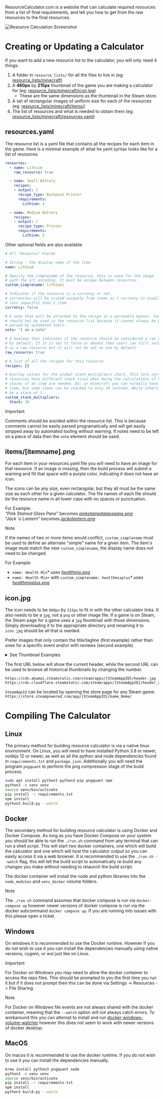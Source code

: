 ResourceCalculator.com is a website that can calculate required resources from
a list of final requirements, and tell you how to get from the raw resources to
the final resources.

![Resource Calculation Screenshot](screenshot01.png "Resource Calculation Screenshot")


Creating or Updating a Calculator
================================================================================
If you want to add a new resource list to the calculator, you will only need 4 things:  
1. A folder in `resource_lists/` for all the files to live in (eg: [resource_lists/minecraft](resource_lists/minecraft))
2. A **460px** by **215px** thumbnail of the game you are making a calculator for (eg: [resource_lists/minecraft/icon.jpg](resource_lists/minecraft/icon.jpg))
    * These are the same dimensions as the thumbnail in the Steam store.
3. A set of rectangular images of uniform size for each of the resources (eg: [resource_lists/minecraft/items/](resource_lists/minecraft/items/))
4. The list of resources and what is needed to obtain them (eg: [resource_lists/minecraft/resources.yaml](resource_lists/minecraft/resources.yaml))

resources.yaml
--------------------------------------------------------------------------------
The resource list is a yaml file that contains all the recipes for each item in
the game. Here is a minimal example of what he yaml syntax looks like for a
list of resources.

```yaml
resources:
  - name: Lithium
    raw_resource: true

  - name: Small Battery
    recipes:
    - output: 1
      recipe_type: Backpack Printer
      requirements:
        Lithium: 1

  - name: Medium Battery
    recipes:
    - output: 1
      recipe_type: Printer
      requirements:
        Lithium: 2
```

Other optional fields are also available.

```yaml
# All "Resource" Fields

# String - the display name of the item
name: Lithium

# Specify the simplename of the resource, this is used for the image
# path the url encoding. It must be unique between resources.
custom_simplename: lithium1

# Indicates if the resource is a currency or not.
# currencies will be scaled uniquely from items as 1 currency is usually a lot
# less impactful than 1 item.
currency: false

# A note that will be attached to the recipe in a parseable manner. Comments
# should not be used in the resource list because it cannot always be properly
# parsed by automated tools.
note: "I am a note"

# A boolean that indicates if the resource should be considered a raw resource
# by default. If it is set to false or absent then users can still select it
# as a raw resource but it will not be set as one by default
raw_resource: true

# A list of all the recipes for this resource
recipes: []

# Overlay values for the global stack_multipliers chart. This lets certian
# resources have different stack sizes when doing the calculations of how many
# stacks of an item are needed. EG: in minecraft you can normally have 64 of an
# item, but some items can be stacked to only 16 instead. While others can only
# be a stack of 1.
custom_stack_multipliers:
  Stack: 16
```

> [!IMPORTANT]
> Comments should be avoided within the resource list. This is because comments
> cannot be easily parsed programatically and will get easily stripped away
> by automated tooling without warning. If notes need to be left on a piece of
> data then the `note` element should be used.

items/[itemname].png
--------------------------------------------------------------------------------
For each item in your resources.yaml file you will need to have an image for
that resource. If an image is missing, then the build process will submit a
warning and fill that space with a purple color, indicating it does not have
an icon.

The icons can be any size, even rectangular, but they all must be the same size
as each other for a given calculator.
The file names of each file should be the resource name in all lower case with
no spaces or punctuation.

For Example:  
*"Pink Stained Glass Pane"* becomes *[pinkstainedglasspane.png](resource_lists/minecraft/items/pinkstainedglasspane.png)*  
*"Jack 'o Lantern"* becomes *[jackolantern.png](resource_lists/minecraft/items/jackolantern.png)*

> [!NOTE]
> If the names of two or more items would conflict, `custom_simplename` must
> be used to define an alternate "simple" name for a given item. The item's image
> must match the new `custom_simplename`, the display name does not need to be changed.
> 
> For Example:  
> * `name: Health Mix`* uses *[healthmix.png](resource_lists/the%20forest/items/healthmix.png)*  
> * `name: Health Mix+` with `custom_simplename: healthmixplus`* uses *[healthmixplus.png](resource_lists/the%20forest/items/healthmixplus.png)*

icon.jpg
--------------------------------------------------------------------------------
The icon needs to be `460px` by `215px` to fit in with the other calculator
links. It also needs to be a `jpg`, not a `png` or other image file. If a game
is on Steam, the Steam page for a game uses a `jpg` thumbnail with those
dimensions. Simply downloading it to the appropriate directory and renaming it
to `icon.jpg` should be all that is needed.

Prefer images that only contain the title/tagline (first example) rather than
ones for a specific event and/or with reviews (second example).

<details>
    <summary>See Thumbnail Examples</summary>
    
![Good thumbnail example](https://cdn.cloudflare.steamstatic.com/steam/apps/548430/header_alt_assets_1.jpg "Good thumbnail example")
![Bad thumbnail example](https://cdn.cloudflare.steamstatic.com/steam/apps/548430/header_alt_assets_13.jpg "Bad thumbnail example")

</details>

The first URL below will show the current header, while the second URL can be used to browse all historical thumbnails by changing the number.
```
https://cdn.akamai.steamstatic.com/steam/apps/{SteamAppID}/header.jpg
https://cdn.cloudflare.steamstatic.com/steam/apps/{SteamAppID}/header_alt_assets_1.jpg
```
`SteamAppId` can be located by opening the store page for any Steam game: `https://store.steampowered.com/app/{SteamAppID}/Game_Name/`

Compiling The Calculator
================================================================================

Linux
--------------------------------------------------------------------------------
The primary method for building resource calculator is via a native linux
environment. On Linux, you will need to have installed  Python 3.8 or newer,
nodejs 12 or newer, as well as all the python and node dependencies found in
`requirements.txt` and `package.json`. Additionally you will need the program
`pngquant` to perform the png compression stage of the build process.


```bash
sudo apt install python3 python3-pip pngquant npm
python3 -m venv venv
source venv/bin/activate
pip install -r requirements.txt
npm install
python3 build.py --watch
```

Docker
--------------------------------------------------------------------------------
The secondary method for building resource calculator is using Docker and Docker
Compose. As long as you have Docker Compose on your system you should be able
to run the `./run.sh` command from any terminal that can run a shell script.
This will start two docker containers, one which will build the calculator and
one which will host the calculator output so you can easily access it via a web
browser. It is recommended to use the `./run.sh --watch` flag, this will tell
the build script to automatically re-build any changes you make without needing
to relaunch the build script.

The docker container will install the node and python libraries into the
`node_modules` and `venv_docker` volume folders.

> [!NOTE]
> The `./run.sh` command assumes that docker compose is run via `docker-compose up`
> however newer versions of docker compose is run via the docker subcommand
> `docker compose up`. If you are running into issues with this please open
> a ticket.


Windows
--------------------------------------------------------------------------------
On windows it is recommended to use the Docker runtime. However if you do not
wish to use it you can install the dependencies manually using native versions,
cygwin, or wsl just like on Linux.

> [!IMPORTANT]
> For Docker on Windows you may need to allow the docker container to access
> the repo files. This should be prompted to you the first time you run it but
> if it does not prompt then this can be done
> via Settings -> Resources -> File Sharing

> [!NOTE]
> For Docker on Windows file events are not always shared with the docker
> container, meaning that the `--watch` option will not always catch errors. To
> workaround this you can attempt to install and run [docker-windows-volume-watcher](https://pypi.org/project/docker-windows-volume-watcher/)
> however this does not seem to work with newer versions of docker desktop.

MacOS
--------------------------------------------------------------------------------
On macos it is recommended to use the docker runtime. If you do not
wish to use it you can install the dependencies manually.

```bash
brew install python3 pngquant node
python3 -m venv venv
source venv/bin/activate
pip install -r requirements.txt
npm install
python3 build.py --watch
```
